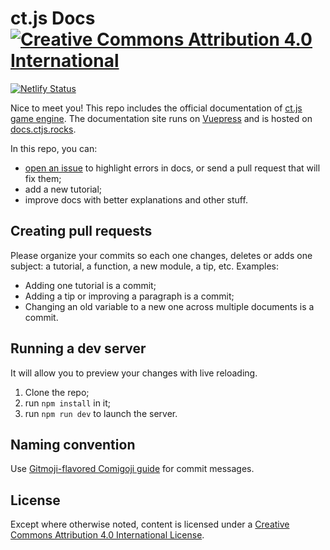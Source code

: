 # ct.js Docs [![Creative Commons Attribution 4.0 International](https://i.creativecommons.org/l/by/4.0/88x31.png)](https://creativecommons.org/licenses/by/4.0/)

[![Netlify Status](https://api.netlify.com/api/v1/badges/3e703edc-cd75-4b76-a580-35bc19cbbd55/deploy-status)](https://app.netlify.com/sites/clever-shaw-0cdd72/deploys)

Nice to meet you! This repo includes the official documentation of [ct.js game engine](https://ctjs.rocks/). The documentation site runs on [Vuepress](https://vuepress.vuejs.org/) and is hosted on [docs.ctjs.rocks](https://docs.ctjs.rocks/).

In this repo, you can:

* [open an issue](https://github.com/ct-js/docs.ctjs.rocks/issues/new) to highlight errors in docs, or send a pull request that will fix them;
* add a new tutorial;
* improve docs with better explanations and other stuff.

## Creating pull requests

Please organize your commits so each one changes, deletes or adds one subject: a tutorial, a function, a new module, a tip, etc. Examples:

* Adding one tutorial is a commit;
* Adding a tip or improving a paragraph is a commit;
* Changing an old variable to a new one across multiple documents is a commit.

## Running a dev server

It will allow you to preview your changes with live reloading.

1. Clone the repo;
2. run `npm install` in it;
3. run `npm run dev` to launch the server.

## Naming convention

Use [Gitmoji-flavored Comigoji guide](http://localhost:8080/#gitmoji) for commit messages.

## License

Except where otherwise noted, content is licensed under a [Creative Commons Attribution 4.0 International License](https://creativecommons.org/licenses/by/4.0/).
